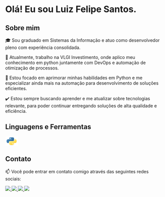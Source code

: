 # Olá! Eu sou Luiz Felipe Santos.

## Sobre mim

🎓 Sou graduado em Sistemas da Informação e atuo como desenvolvedor pleno com experiência consolidada.

💼 Atualmente, trabalho na VLGI Investimento, onde aplico meu conhecimento em python juntamente com DevOps e automação de otimização de processos.

🌱 Estou focado em aprimorar minhas habilidades em Python e me especializar ainda mais na automação para desenvolvimento de soluções eficientes.

✔️ Estou sempre buscando aprender e me atualizar sobre tecnologias relevante, para poder continuar entregando soluções de alta qualidade e eficiência.


## Linguagens e Ferramentas

<div style="display: inline_block">
  <img align="center" alt="Luiz-Python" height="30" width="40" src="https://raw.githubusercontent.com/devicons/devicon/master/icons/python/python-original.svg">
</div>

## Contato

📫 Você pode entrar em contato comigo através das seguintes redes sociais:

<div> 
  <a href="https://www.instagram.com/simplifica.dev//" target="_blank">
    <img src="https://img.shields.io/badge/-Instagram-%23E4405F?style=for-the-badge&logo=instagram&logoColor=white" target="_blank">
  </a>
  <a href="https://discord.com/channels/1023644392470347907/1023644392470347910" target="_blank">
    <img src="https://img.shields.io/badge/Discord-7289DA?style=for-the-badge&logo=discord&logoColor=white" target="_blank">
  </a> 
  <a href="mailto:luizsisantos7@gmail.com">
    <img src="https://img.shields.io/badge/-Gmail-%23333?style=for-the-badge&logo=gmail&logoColor=white" target="_blank">
  </a>
  <a href="https://www.linkedin.com/in/luiz-felipe-santos-3273881a3/" target="_blank">
    <img src="https://img.shields.io/badge/-LinkedIn-%230077B5?style=for-the-badge&logo=linkedin&logoColor=white" target="_blank">
  </a> 

 
</div>
